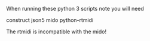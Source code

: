 When running these python 3 scripts note you will need

construct
json5
mido
python-rtmidi

The rtmidi is incompatible with the mido!
